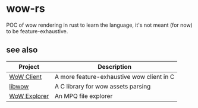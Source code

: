 # wow-rs

POC of wow rendering in rust to learn the language, it's not meant (for now) to be feature-exhaustive.

## see also

| Project | Description |
| ------- | ----------- |
| [WoW Client](https://git.sr.ht/~acazuc/wow_client) | A more feature-exhaustive wow client in C |
| [libwow](https://git.sr.ht/~acazuc/libwow) | A C library for wow assets parsing |
| [WoW Explorer](https://git.sr.ht/~acazuc/wow_explorer) | An MPQ file explorer |

